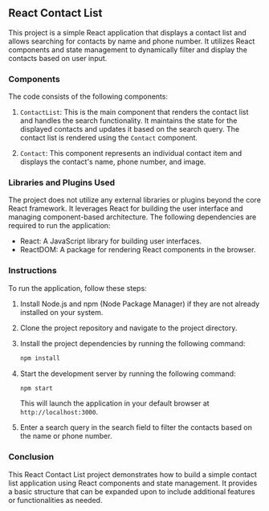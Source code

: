 ## React Contact List

This project is a simple React application that displays a contact list and allows searching for contacts by name and phone number. It utilizes React components and state management to dynamically filter and display the contacts based on user input.

### Components

The code consists of the following components:

1. `ContactList`: This is the main component that renders the contact list and handles the search functionality. It maintains the state for the displayed contacts and updates it based on the search query. The contact list is rendered using the `Contact` component.

2. `Contact`: This component represents an individual contact item and displays the contact's name, phone number, and image.

### Libraries and Plugins Used

The project does not utilize any external libraries or plugins beyond the core React framework. It leverages React for building the user interface and managing component-based architecture. The following dependencies are required to run the application:

- React: A JavaScript library for building user interfaces.
- ReactDOM: A package for rendering React components in the browser.

### Instructions

To run the application, follow these steps:

1. Install Node.js and npm (Node Package Manager) if they are not already installed on your system.

2. Clone the project repository and navigate to the project directory.

3. Install the project dependencies by running the following command:

   ```bash
   npm install
   ```

4. Start the development server by running the following command:

   ```bash
   npm start
   ```

   This will launch the application in your default browser at `http://localhost:3000`.

5. Enter a search query in the search field to filter the contacts based on the name or phone number.

### Conclusion

This React Contact List project demonstrates how to build a simple contact list application using React components and state management. It provides a basic structure that can be expanded upon to include additional features or functionalities as needed.
